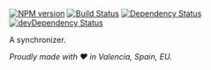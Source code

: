 [![NPM version](http://img.shields.io/npm/v/justo-sync.svg)](https://www.npmjs.org/package/justo-sync)
[![Build Status](https://travis-ci.org/justojs/justo-sync.svg?branch=master)](https://travis-ci.org/justojs/justo-sync)
[![Dependency Status](https://david-dm.org/justojs/justo-sync.svg)](https://david-dm.org/justojs/justo-sync)
[![devDependency Status](https://david-dm.org/justojs/justo-sync/dev-status.svg)](https://david-dm.org/justojs/justo-sync#info=devDependencies)

A synchronizer.

*Proudly made with ♥ in Valencia, Spain, EU.*
